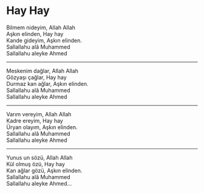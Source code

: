 # Hay Hay

Bilmem nideyim, Allah Allah  
Aşkın elinden, Hay hay  
Kande gideyim, Aşkın elinden.  
Sallallahu alâ Muhammed  
Sallallahu aleyke Ahmed  
****  
Meskenim dağlar, Allah Allah  
Gözyaşı çağlar, Hay hay  
Durmaz kan ağlar, Aşkın elinden.  
Sallallahu alâ Muhammed  
Sallallahu aleyke Ahmed  
****  
Varım vereyim, Allah Allah  
Kadre ereyim, Hay hay  
Üryan olayım, Aşkın elinden.  
Sallallahu alâ Muhammed  
Sallallahu aleyke Ahmed  
****  
Yunus un sözü, Allah Allah  
Kül olmuş özü, Hay hay  
Kan ağlar gözü, Aşkın elinden.  
Sallallahu alâ Muhammed  
Sallallahu aleyke Ahmed…  

